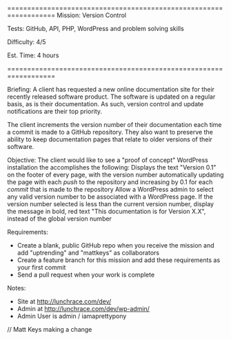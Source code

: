 ==================================================================
Mission: Version Control

Tests: GitHub, API, PHP, WordPress and problem solving skills

Difficulty: 4/5

Est. Time: 4 hours

==================================================================

Briefing:
A client has requested a new online documentation site for their recently released software product.  The software is updated on a regular basis, as is their documentation.  As such, version control and update notifications are their top priority.

The client increments the version number of their documentation each time a commit is made to a GitHub repository.  They also want to preserve the ability to keep documentation pages that relate to older versions of their software.

Objective:
The client would like to see a "proof of concept" WordPress installation the accomplishes the following:
Displays the text "Version 0.1" on the footer of every page, with the version number automatically updating the page with each *push* to the repository and increasing by 0.1 for each *commit* that is made to the repository
Allow a WordPress admin to select any valid version number to be associated with a WordPress page.  If the version number selected is less than the current version number, display the message in bold, red text "This documentation is for Version X.X", instead of the global version number

Requirements:

  - Create a blank, public GitHub repo when you receive the mission and add "uptrending" and "mattkeys" as collaborators
  - Create a feature branch for this mission and add these requirements as your first commit
  - Send a pull request when your work is complete

Notes:

  - Site at http://lunchrace.com/dev/
  - Admin at http://lunchrace.com/dev/wp-admin/
  - Admin User is admin / iamaprettypony

// Matt Keys making a change